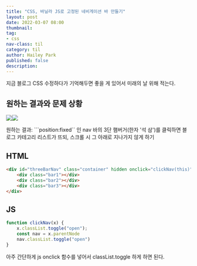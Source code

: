 ```yaml
---
title: "CSS, 바닐라 JS로 고정된 네비게이션 바 만들기"
layout: post
date: 2022-03-07 08:00
thumbnail: 
tag:
- css
nav-class: til
category: til
author: Hailey Park
published: false
description: 
---
```


지금 블로그 CSS 수정하다가 기억해두면 좋을 게 있어서 미래의 날 위해 적는다. 

## 원하는 결과와 문제 상황

<div style='display:flex;'>
    <img src=`{{site.baseurl}}/assets/images/fe/03031.png` />
    <img src=`{{site.baseurl}}/assets/images/fe/03032.png` />
</div>

원하는 결과: ```position:fixed`` 인 nav 바의 3단 햄버거(한자 '석 삼')를 클릭하면 블로그 카테고리 리스트가 뜨되, 스크롤 시 그 아래로 지나가지 않게 하기 


## HTML

```html
<div id="threeBarNav" class="container" hidden onclick="clickNav(this)">
    <div class="bar1"></div>
    <div class="bar2"></div>
    <div class="bar3"></div>
</div>
```

## JS
```js
function clickNav(x) {
    x.classList.toggle("open");
    const nav = x.parentNode
    nav.classList.toggle("open")
}
```

아주 간단하게 js onclick 함수를 넣어서 classList.toggle 하게 하면 된다.

